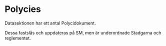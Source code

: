# Polycies

Datasektionen har ett antal Polycidokument.

Dessa fastslås och uppdateras på SM, men är underordnade Stadgarna och reglementet.